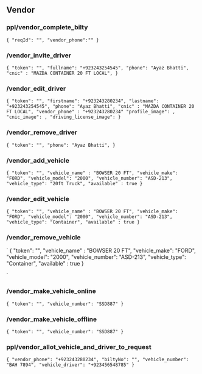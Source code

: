 ## Vendor 



### ppl/vendor_complete_bilty
`
{
  "reqId": "",
  "vendor_phone":""
}
`


### /vendor_invite_driver
`
{
    "token": "",
    "fullname": "+923243254545",
    "phone": "Ayaz Bhatti",
    "cnic" : "MAZDA CONTAINER 20 FT LOCAL",
}
`



### /vendor_edit_driver
`
{
    "token": "",
    "firstname": "+923243280234",
    "lastname": "+923243254545",
    "phone": "Ayaz Bhatti",
    "cnic" : "MAZDA CONTAINER 20 FT LOCAL",
    "vendor_phone" : "+923243280234"
    "profile_image": ,
    "cnic_image": ,
    "driving_license_image":
}
`

### /vendor_remove_driver 
`
{
    "token": "",
    "phone": "Ayaz Bhatti",
}
`


### /vendor_add_vehicle

`
{
  "token": "",
  "vehicle_name" : "BOWSER 20 FT",
  "vehicle_make": "FORD",
  "vehicle_model": "2000",
  "vehicle_number": "ASD-213",
  "vehicle_type": "20ft Truck",
  "available" : true
}
`

### /vendor_edit_vehicle

`
{
  "token": "",
  "vehicle_name" : "BOWSER 20 FT",
  "vehicle_make": "FORD",
  "vehicle_model": "2000",
  "vehicle_number": "ASD-213",
  "vehicle_type": "Container",
  "available" : true
}
`



### /vendor_remove_vehicle

`
 {
  "token": "",
  "vehicle_name" : "BOWSER 20 FT",
  "vehicle_make": "FORD",
  "vehicle_model": "2000",
  "vehicle_number": "ASD-213",
  "vehicle_type": "Container",
  "available" : true
}

`




### /vendor_make_vehicle_online

`
{
        "token": "",
        "vehicle_number": "SSD887"
}
`

### /vendor_make_vehicle_offline

`
{
        "token": "",
        "vehicle_number": "SSD887"
}
`









### ppl/vendor_allot_vehicle_and_driver_to_request
`{
        "vendor_phone": "+923243280234",
        "biltyNo": "",
        "vehicle_number": "BAH 7894",
        "vehicle_driver": "+923456548785"
}`